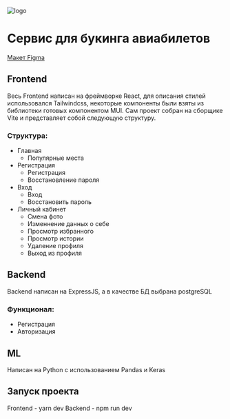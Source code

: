 ![logo](https://github.com/tanziqly/AirTicketSelling/assets/145422367/082dcbba-6b52-4e0f-87ee-3f124a1cd3ab)
# Сервис для букинга авиабилетов

[Макет Figma](https://www.figma.com/design/w6gaQUOFllWgNsAzj8DqBF/Untitled?node-id=0-1&t=Y2jdtDm5hOvdYASg-1)

## Frontend
  Весь Frontend написан на фреймворке React, для описания стилей использовался Tailwindcss, некоторые компоненты были взяты из библиотеки готовых компонентом MUI.
  Сам проект собран на сборщике Vite и представляет собой следующую структуру.
### Структура:
- Главная
  - Популярные места
- Регистрация
  - Регистрация
  - Восстановление пароля
- Вход
  - Вход
  - Восстановить пароль
- Личный кабинет
  - Смена фото
  - Изменнение данных о себе
  - Просмотр избранного
  - Просмотр истории
  - Удаление профиля
  - Выход из профиля

## Backend
  Backend написан на ExpressJS, а в качестве БД выбрана postgreSQL
### Функционал:
- Регистрация
- Авторизация

## ML
  Написан на Python с использованием Pandas и Keras

## Запуск проекта

  Frontend - yarn dev
  Backend - npm run dev
